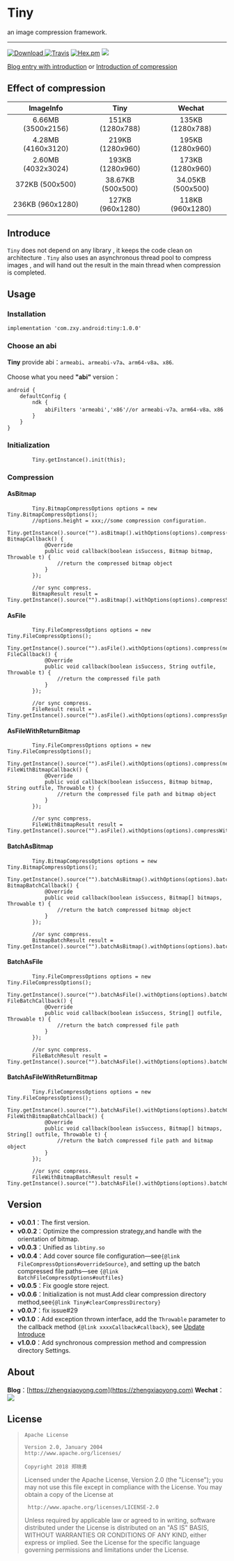 # **Tiny**
an image compression framework.

----

[ ![Download](https://api.bintray.com/packages/sunzxyong/maven/Tiny/images/download.svg) ](https://bintray.com/sunzxyong/maven/Tiny/_latestVersion)[![Travis](https://img.shields.io/travis/rust-lang/rust.svg)]() [![Hex.pm](https://img.shields.io/hexpm/l/plug.svg)]() ![](https://img.shields.io/badge/architecture-clean-yellow.svg)

[Blog entry with introduction](http://zhengxiaoyong.me/2017/04/23/Android%E5%9B%BE%E7%89%87%E5%8E%8B%E7%BC%A9%E6%A1%86%E6%9E%B6-Tiny/)
or
[Introduction of compression](http://zhengxiaoyong.me/2017/04/23/%E4%B9%9F%E8%B0%88%E5%9B%BE%E7%89%87%E5%8E%8B%E7%BC%A9/)


## **Effect of compression**

| ImageInfo | Tiny | Wechat |
| :-: | :-: | :-: |
6.66MB (3500x2156) | 151KB (1280x788) | 135KB (1280x788)|
4.28MB (4160x3120) | 219KB (1280x960)| 195KB (1280x960)|
2.60MB (4032x3024) | 193KB (1280x960)| 173KB (1280x960)|
372KB (500x500) | 38.67KB (500x500) | 34.05KB (500x500)|
236KB (960x1280) | 127KB (960x1280) | 118KB (960x1280)|

## **Introduce**
`Tiny` does not depend on any library , it keeps the code clean on architecture . `Tiny` also uses an asynchronous thread pool to compress images , and will hand out the result in the main thread when compression is completed.

## **Usage**
### **Installation**

```
implementation 'com.zxy.android:tiny:1.0.0'
```

### **Choose an abi**
**Tiny** provide abi：`armeabi`、`armeabi-v7a`、`arm64-v8a`、`x86`.

Choose what you need **"abi"** version：

```
android {
    defaultConfig {
        ndk {
            abiFilters 'armeabi','x86'//or armeabi-v7a、arm64-v8a、x86
        }
    }
}
```

### **Initialization**

```
        Tiny.getInstance().init(this);
```
### **Compression**

#### **AsBitmap**

```
        Tiny.BitmapCompressOptions options = new Tiny.BitmapCompressOptions();
        //options.height = xxx;//some compression configuration.
        Tiny.getInstance().source("").asBitmap().withOptions(options).compress(new BitmapCallback() {
            @Override
            public void callback(boolean isSuccess, Bitmap bitmap, Throwable t) {
                //return the compressed bitmap object
            }
        });
        
        //or sync compress.
        BitmapResult result = Tiny.getInstance().source("").asBitmap().withOptions(options).compressSync();
```

#### **AsFile**

```
        Tiny.FileCompressOptions options = new Tiny.FileCompressOptions();
        Tiny.getInstance().source("").asFile().withOptions(options).compress(new FileCallback() {
            @Override
            public void callback(boolean isSuccess, String outfile, Throwable t) {
                //return the compressed file path
            }
        });
        
        //or sync compress.
        FileResult result = Tiny.getInstance().source("").asFile().withOptions(options).compressSync();
```
#### **AsFileWithReturnBitmap**

```
        Tiny.FileCompressOptions options = new Tiny.FileCompressOptions();
        Tiny.getInstance().source("").asFile().withOptions(options).compress(new FileWithBitmapCallback() {
            @Override
            public void callback(boolean isSuccess, Bitmap bitmap, String outfile, Throwable t) {
                //return the compressed file path and bitmap object
            }
        });
        
        //or sync compress.
        FileWithBitmapResult result = Tiny.getInstance().source("").asFile().withOptions(options).compressWithReturnBitmapSync();
```

#### **BatchAsBitmap**

```
        Tiny.BitmapCompressOptions options = new Tiny.BitmapCompressOptions();
        Tiny.getInstance().source("").batchAsBitmap().withOptions(options).batchCompress(new BitmapBatchCallback() {
            @Override
            public void callback(boolean isSuccess, Bitmap[] bitmaps, Throwable t) {
                //return the batch compressed bitmap object
            }
        });
        
        //or sync compress.
        BitmapBatchResult result = Tiny.getInstance().source("").batchAsBitmap().withOptions(options).batchCompressSync();
```
#### **BatchAsFile**

```
        Tiny.FileCompressOptions options = new Tiny.FileCompressOptions();
        Tiny.getInstance().source("").batchAsFile().withOptions(options).batchCompress(new FileBatchCallback() {
            @Override
            public void callback(boolean isSuccess, String[] outfile, Throwable t) {
                //return the batch compressed file path
            }
        });
        
        //or sync compress.
        FileBatchResult result = Tiny.getInstance().source("").batchAsFile().withOptions(options).batchCompressSync();
```
#### **BatchAsFileWithReturnBitmap**

```
        Tiny.FileCompressOptions options = new Tiny.FileCompressOptions();
        Tiny.getInstance().source("").batchAsFile().withOptions(options).batchCompress(new FileWithBitmapBatchCallback() {
            @Override
            public void callback(boolean isSuccess, Bitmap[] bitmaps, String[] outfile, Throwable t) {
                //return the batch compressed file path and bitmap object
            }
        });
        
        //or sync compress.
        FileWithBitmapBatchResult result = Tiny.getInstance().source("").batchAsFile().withOptions(options).batchCompressWithReturnBitmapResult();
```

## **Version**

* **v0.0.1**：The first version.
* **v0.0.2**：Optimize the compression strategy,and handle with the orientation of bitmap.
* **v0.0.3**：Unified as `libtiny.so`
* **v0.0.4**：Add cover source file configuration—see`{@link FileCompressOptions#overrideSource}`, and setting up the batch compressed file paths—see  `{@link BatchFileCompressOptions#outfiles}`
* **v0.0.5**：Fix google store reject.
* **v0.0.6**：Initialization is not must.Add clear compression directory method,see`{@link Tiny#clearCompressDirectory}`
* **v0.0.7**：fix issue#29
* **v0.1.0**：Add exception thrown interface, add the `Throwable` parameter to the callback method `{@link xxxxCallback#callback}`, see [Update Introduce](https://github.com/Sunzxyong/Tiny/issues/38)
* **v1.0.0**：Add synchronous compression method and compression directory Settings.

## **About**
**Blog**：[https://zhengxiaoyong.com](https://zhengxiaoyong.com)
**Wechat**：
![](https://raw.githubusercontent.com/Sunzxyong/ImageRepository/master/qrcode.jpg)

## **License**

>
>     Apache License
>
>     Version 2.0, January 2004
>     http://www.apache.org/licenses/
>
>     Copyright 2018 郑晓勇
>
>  Licensed under the Apache License, Version 2.0 (the "License");
>  you may not use this file except in compliance with the License.
>  You may obtain a copy of the License at
>
>      http://www.apache.org/licenses/LICENSE-2.0
>
>  Unless required by applicable law or agreed to in writing, software
>  distributed under the License is distributed on an "AS IS" BASIS,
>  WITHOUT WARRANTIES OR CONDITIONS OF ANY KIND, either express or implied.
>  See the License for the specific language governing permissions and
>  limitations under the License.


